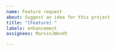 ```yaml
---
name: Feature request
about: Suggest an idea for this project
title: "[Feature] "
labels: enhancement
assignees: MarvinJWendt

---
```




